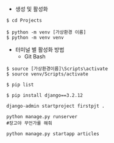 - 생성 및 활성화

```
$ cd Projects

$ python -m venv [가상환경 이름]
$ python -m venv venv
```

- 터미널 별 활성화 방법
  - Git Bash

```
$ source [가상환경이름]\Scripts\activate
$ source venv/Scripts/activate
```

```
$ pip list
```

```
$ pip install django==3.2.12
```

```
django-admin startproject firstpjt .
```

```
python manage.py runserver
#장고야 무언가를 해줘 
```

```
python manage.py startapp articles
```

